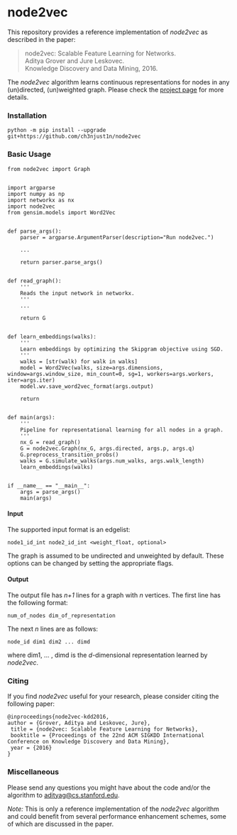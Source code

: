 # node2vec

This repository provides a reference implementation of *node2vec* as described in the paper:<br>
> node2vec: Scalable Feature Learning for Networks.<br>
> Aditya Grover and Jure Leskovec.<br>
> Knowledge Discovery and Data Mining, 2016.<br>
> <Insert paper link>

The *node2vec* algorithm learns continuous representations for nodes in any (un)directed, (un)weighted graph. Please check the [project page](https://snap.stanford.edu/node2vec/) for more details. 


### Installation

```
python -m pip install --upgrade git+https://github.com/ch3njust1n/node2vec
```

### Basic Usage

```
from node2vec import Graph


import argparse
import numpy as np
import networkx as nx
import node2vec
from gensim.models import Word2Vec


def parse_args():
	parser = argparse.ArgumentParser(description="Run node2vec.")

	...

	return parser.parse_args()


def read_graph():
	'''
	Reads the input network in networkx.
	'''
	...

	return G


def learn_embeddings(walks):
	'''
	Learn embeddings by optimizing the Skipgram objective using SGD.
	'''
	walks = [str(walk) for walk in walks]
	model = Word2Vec(walks, size=args.dimensions, window=args.window_size, min_count=0, sg=1, workers=args.workers, iter=args.iter)
	model.wv.save_word2vec_format(args.output)
	
	return


def main(args):
	'''
	Pipeline for representational learning for all nodes in a graph.
	'''
	nx_G = read_graph()
	G = node2vec.Graph(nx_G, args.directed, args.p, args.q)
	G.preprocess_transition_probs()
	walks = G.simulate_walks(args.num_walks, args.walk_length)
	learn_embeddings(walks)


if __name__ == "__main__":
	args = parse_args()
	main(args)
```

#### Input
The supported input format is an edgelist:

	node1_id_int node2_id_int <weight_float, optional>
		
The graph is assumed to be undirected and unweighted by default. These options can be changed by setting the appropriate flags.

#### Output
The output file has *n+1* lines for a graph with *n* vertices. 
The first line has the following format:

	num_of_nodes dim_of_representation

The next *n* lines are as follows:
	
	node_id dim1 dim2 ... dimd

where dim1, ... , dimd is the *d*-dimensional representation learned by *node2vec*.

### Citing
If you find *node2vec* useful for your research, please consider citing the following paper:

	@inproceedings{node2vec-kdd2016,
	author = {Grover, Aditya and Leskovec, Jure},
	 title = {node2vec: Scalable Feature Learning for Networks},
	 booktitle = {Proceedings of the 22nd ACM SIGKDD International Conference on Knowledge Discovery and Data Mining},
	 year = {2016}
	}


### Miscellaneous

Please send any questions you might have about the code and/or the algorithm to <adityag@cs.stanford.edu>.

*Note:* This is only a reference implementation of the *node2vec* algorithm and could benefit from several performance enhancement schemes, some of which are discussed in the paper.
